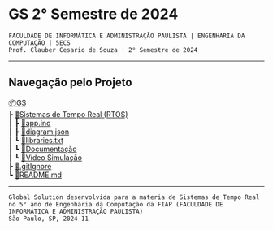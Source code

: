 # GS 2° Semestre de 2024
`FACULDADE DE INFORMÁTICA E ADMINISTRAÇÃO PAULISTA | ENGENHARIA DA COMPUTAÇÃO | 5ECS`  
`Prof. Clauber Cesario de Souza | 2° Semestre de 2024`    

---

## Navegação pelo Projeto  
[📦GS](/GS/)  
 ┣ [📂Sistemas de Tempo Real (RTOS)](/GS/RTOS/)     
 ┃ ┣ [📜app.ino](/GS/RTOS/app.ino)   
 ┃ ┣ [📜diagram.json](/GS/RTOS/diagram.json)     
 ┃ ┗ [📜libraries.txt](/GS/RTOS/libraries.txt)     
 ┃ ┗ <a href="https://docs.google.com/document/d/1Et1WyNMEBaS7IChBKAaPpOgvBkeGQwL4/edit?usp=sharing&ouid=110114820857806803435&rtpof=true&sd=true" target="_blank">🔗Documentação</a>     
 ┃ ┗ <a href="https://drive.google.com/file/d/1o7izjwb8g1EpObmN6RUmPRVi6lRFlhZn/view?usp=sharing" target="_blank">🔗Vídeo Simulação</a>     
 ┣ [📜.gitIgnore](/\.gitIgnore)     
 ┗ [📜README.md](/README.md)   

---

``Global Solution desenvolvida para a materia de Sistemas de Tempo Real no 5° ano de Engenharia da Computação da FIAP (FACULDADE DE INFORMÁTICA E ADMINISTRAÇÃO PAULISTA)``  
`São Paulo, SP, 2024-11`
